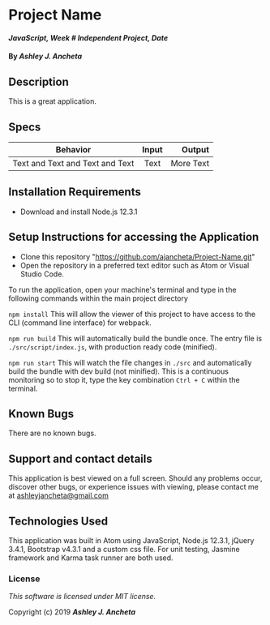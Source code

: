 # Project Name

#### _JavaScript, Week # Independent Project, *Date*_

#### By _Ashley J. Ancheta_

## Description
This is a great application.

## Specs
| Behavior | Input | Output |
| ------------- |:-------------:| -----:|
| Text and Text and Text and Text | Text | More Text |

## Installation Requirements
* Download and install Node.js 12.3.1

## Setup Instructions for accessing the Application
* Clone this repository "https://github.com/ajancheta/Project-Name.git"
* Open the repository in a preferred text editor such as Atom or Visual Studio Code.

To run the application, open your machine's terminal and type in the following commands within the main project directory

`npm install` This will allow the viewer of this project to have access to the CLI (command line interface) for webpack.

`npm run build`
This will automatically build the bundle once. The entry file is `./src/script/index.js`, with production ready code (minified).

`npm run start`
This will watch the file changes in `./src` and automatically build the bundle with dev build (not minified). This is a continuous monitoring so to stop it, type the key combination `Ctrl + C` within the terminal.

## Known Bugs
There are no known bugs.

## Support and contact details
This application is best viewed on a full screen. Should any problems occur, discover other bugs, or experience issues with viewing, please contact me at ashleyjancheta@gmail.com

## Technologies Used
This application was built in Atom using JavaScript, Node.js 12.3.1, jQuery 3.4.1, Bootstrap v4.3.1 and a custom css file. For unit testing, Jasmine framework and Karma task runner are both used.

### License

*This software is licensed under MIT license.*

Copyright (c) 2019 **_Ashley J. Ancheta_**
